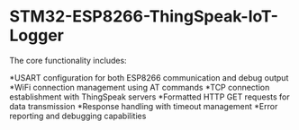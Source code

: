 # STM32-ESP8266-ThingSpeak-IoT-Logger

The core functionality includes:

*USART configuration for both ESP8266 communication and debug output
*WiFi connection management using AT commands
*TCP connection establishment with ThingSpeak servers
*Formatted HTTP GET requests for data transmission
*Response handling with timeout management
*Error reporting and debugging capabilities
